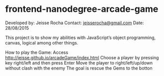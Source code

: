 frontend-nanodegree-arcade-game
===============================

Developed by: Jeisse Rocha
Contact: jeisserocha@gmail.com
Date: 28/08/2015


This project is to show my abilities with JavaScript’s object programming, canvas, logical among other things.


How to play the Game:
Access http://jeisse.github.io/arcadeGame/index.html
Choose a player by pressing key right/left and then press Enter
Move the player to right/left/up/down without clash with the enemy
The goal is rescue the Gems to the botton

